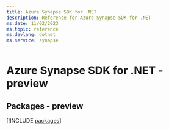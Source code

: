 ```yaml
---
title: Azure Synapse SDK for .NET
description: Reference for Azure Synapse SDK for .NET
ms.date: 11/02/2023
ms.topic: reference
ms.devlang: dotnet
ms.service: synapse
---
```

# Azure Synapse SDK for .NET - preview
## Packages - preview
[!INCLUDE [packages](synapse-index.md)]